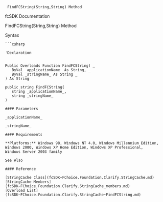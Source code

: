 ﻿     FindFCString(String,String) Method                                                   

fcSDK Documentation

FindFCString(String,String) Method

Syntax

```vbnet
```csharp

'Declaration
 

Public Overloads Function FindFCString( _
   ByVal _applicationName_ As String, _
   ByVal _stringName_ As String _
) As String

public string FindFCString( 
   string _applicationName_,
   string _stringName_
)

#### Parameters

_applicationName_

_stringName_

#### Requirements

**Platforms:** Windows 98, Windows NT 4.0, Windows Millennium Edition, Windows 2000, Windows XP Home Edition, Windows XP Professional, Windows Server 2003 family

See Also

#### Reference

[StringCache Class](fcSDK~FChoice.Foundation.Clarify.StringCache.md)  
[StringCache Members](fcSDK~FChoice.Foundation.Clarify.StringCache_members.md)  
[Overload List](fcSDK~FChoice.Foundation.Clarify.StringCache~FindFCString.md)